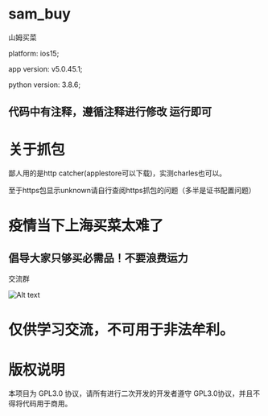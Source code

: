 # sam_buy
山姆买菜

platform: ios15;


app version: v5.0.45.1;


python version: 3.8.6;


## 代码中有注释，遵循注释进行修改 运行即可

# 关于抓包
鄙人用的是http catcher(applestore可以下载)，实测charles也可以。

至于https包显示unknown请自行查阅https抓包的问题（多半是证书配置问题）

# 疫情当下上海买菜太难了

## 倡导大家只够买必需品！不要浪费运力
交流群

![Alt text](https://github.com/azhan1998/sam_buy/blob/main/QRcode.jpg)

# 仅供学习交流，不可用于非法牟利。
# 版权说明
本项目为 GPL3.0 协议，请所有进行二次开发的开发者遵守 GPL3.0协议，并且不得将代码用于商用。
